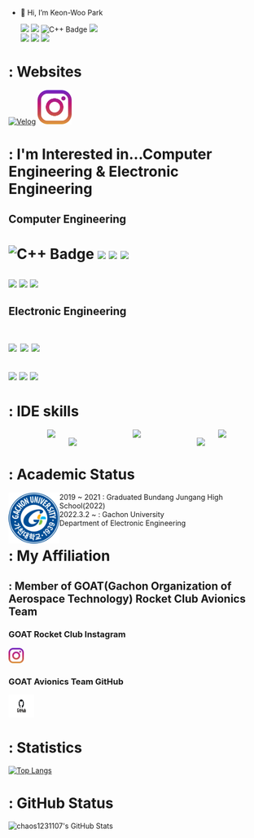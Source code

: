 - 👋 Hi, I’m Keon-Woo Park
 
  <img src="https://img.shields.io/badge/Python-3776aB?style=for-the-badge&logo=python&logoColor=yellow">
  <img src="https://img.shields.io/badge/C-3776AB?style=for-the-badge&logo=C&logoColor=black">
  <img src="https://img.shields.io/badge/C%2B%2B-00599C?style=for-the-badge&logo=c%2B%2B&logoColor=white" alt="C++ Badge">
  <img src="https://img.shields.io/badge/Raspberry Pi-A22846?style=for-the-badge&logo=Raspberry Pi&logoColor=blue"><br/>
  <img src="https://img.shields.io/badge/arduino-00878F?style=for-the-badge&logo=arduino&logoColor=black">
  <img src="https://img.shields.io/badge/PyTorch-EE4C2C?style=for-the-badge&logo=PyTorch&logoColor=black">
  <img src="https://img.shields.io/badge/MicroPython-2B2728?style=for-thebadge&logo=MicroPython&logoColor=yellow">

# : Websites
   [![Velog](https://velog.io/favicon.ico)](https://velog.io/@chaos1231107/posts)
   [<img src="https://raw.githubusercontent.com/chaos1231107/images/main/instagram.png" alt="Instagram" width="67" height="67">](https://www.instagram.com/pxx._.1107)

# : I'm Interested in...Computer Engineering & Electronic Engineering

## Computer Engineering
   <h1> 
    <img src="https://img.shields.io/badge/C%2B%2B-00599C?style=for-the-badge&logo=c%2B%2B&logoColor=white" alt="C++ Badge">
    <img src="https://img.shields.io/badge/Linux-FCC624?style=for-the-badge&logo=linux&logoColor=black">
   <img src="https://img.shields.io/badge/UNIX System-FF1493?style=for-the-badge&logo=UNIX System&logoColor=black">
      <img src="https://img.shields.io/badge/AI-3776AB?style=for-the-badge&logo=AI&logoColor=black">
   </h1>
  <h2>
    <img src="https://img.shields.io/badge/Computer Architecture-EE4C2C?style=for-the-badge&logo=Computer Architecture&logoColor=black">
    <img src="https://img.shields.io/badge/Operating System-FCC624?style=for-the-badge&logo=Operating System&logoColor=black">
    <img src="https://img.shields.io/badge/Data Analysis-3776AB?style=for-the-badge&logo=Data Analysis&logoColor=black">
  </h2> 
     
 ## Electronic Engineering
  <h1>
    <img src="https://img.shields.io/badge/Signals&Systems-FCC624?style=for-the-badge&logo=Signals&Systems&logoColor=black">
   <img src="https://img.shields.io/badge/Micro Processor-00FA9A?style=for-the-badge&logo=Computer Architecture&logoColor=000000">
   <img src="https://img.shields.io/badge/Embedded System-3776aB?style=for-the-badge&logo=Embedded System&logoColor=yellow">
  </h1>
  <h2>
     <img src="https://img.shields.io/badge/Automatic Control System-3776AB?style=for-the-badge&logo=Automatic Control System&logoColor=black">
     <img src="https://img.shields.io/badge/Electoronics-%23000000?style=for-the-badge&logo=Electoronics&logoColor=green">
     <img src="https://img.shields.io/badge/Mechatronics-B8860B?style=for-the-badge&logo=Signals&Systems&logoColor=black">
     
  </h2>
     
   

  


# : IDE skills
<div style="display: flex; justify-content: space-around;">
    <img src="https://img.shields.io/badge/Jupyter-%23F37626?style=for-the-badge&logo=Jupyter&logoColor=black">
    <img src="https://img.shields.io/badge/Visual%20Studio%20Code-%23007ACC?style=for-the-badge&logo=vscode&logoColor=black">
    <img src="https://img.shields.io/badge/googlecolab-%23007ACC?style=for-the-badge&logo=googlecolab&logoColor=yellow&color=red">
 
</div>
<div style="display: flex; justify-content: space-around;">
<img src="https://img.shields.io/badge/PyCharm-%23000000?style=for-the-badge&logo=pycharm&logoColor=green">
<img src="https://img.shields.io/badge/clion-%23000000?style=for-the-badge&logo=clion&logoColor=green">
</div>




# : Academic Status 

<div>
    <img src="https://github.com/chaos1231107/images/blob/main/가천대.svg?raw=true" width = 100 height = 100 align="left">
    <span> 2019 ~ 2021 : Graduated Bundang Jungang High School(2022) <br/> </span>
    <span> 2022.3.2 ~ : Gachon University <br/> Department of  Electronic Engineering</span><br>
  
</div>

# : My Affiliation 
## : Member of GOAT(Gachon Organization of Aerospace Technology) Rocket Club Avionics Team

   ### GOAT Rocket Club Instagram
   [<img src="https://raw.githubusercontent.com/chaos1231107/images/main/instagram.png" alt="Instagram" width="30" height="30">](https://www.instagram.com/goatrocketclub)
   
   ### GOAT Avionics Team GitHub
   [<img src="https://raw.githubusercontent.com/chaos1231107/images/main/깃허브.png" alt="Github" width="50" height="45">](https://github.com/AvionicsOfGOAT)
  
    

# : Statistics
[![Top Langs](https://github-readme-stats.vercel.app/api/top-langs/?username=chaos1231107&layout=compact)](https://github.com/anuraghazra/github-readme-stats)


# : GitHub Status
![chaos1231107's GitHub Stats](https://github-readme-stats.vercel.app/api?username=chaos1231107&show_icons=true&theme=radical)










